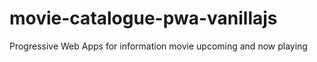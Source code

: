 # movie-catalogue-pwa-vanillajs
Progressive Web Apps for information movie upcoming and now playing

